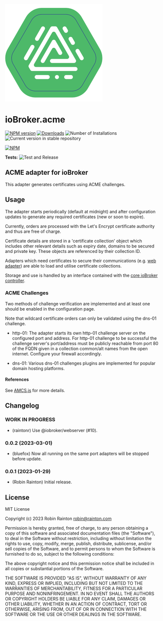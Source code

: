 ![Logo](admin/acme.png)
# ioBroker.acme

[![NPM version](https://img.shields.io/npm/v/iobroker.acme.svg)](https://www.npmjs.com/package/iobroker.acme)
[![Downloads](https://img.shields.io/npm/dm/iobroker.acme.svg)](https://www.npmjs.com/package/iobroker.acme)
![Number of Installations](https://iobroker.live/badges/acme-installed.svg)
![Current version in stable repository](https://iobroker.live/badges/acme-stable.svg)

[![NPM](https://nodei.co/npm/iobroker.acme.png?downloads=true)](https://nodei.co/npm/iobroker.acme/)

**Tests:** ![Test and Release](https://github.com/iobroker-community-adapters/ioBroker.acme/workflows/Test%20and%20Release/badge.svg)

## ACME adapter for ioBroker
This adapter generates certificates using ACME challenges.

## Usage
The adapter starts periodically (default at midnight) and after configuration updates to generate any required certificates (new or soon to expire).

Currently, orders are processed with the Let's Encrypt certificate authority and thus are free of charge.

Certificate details are stored in a 'certificate collection' object which includes other relevant details such as expiry date, domains to be secured and private key.
These objects are referenced by their collection ID.

Adapters which need certificates to secure their communications (e.g. [web adapter](https://www.npmjs.com/package/iobroker.web)) are able to load and utilise certificate collections.

Storage and use is handled by an interface contained with the [core ioBroker controller](https://www.npmjs.com/package/iobroker.js-controller).

### ACME Challenges
Two methods of challenge verification are implemented and at least one should be enabled in the configuration page.

Note that wildcard certificate orders can only be validated using the dns-01 challenge.

* http-01: The adapter starts its own http-01 challenge server on the configured port and address.
  For http-01 challenge to be successful the challenge server's port/address must be publicly reachable from port 80 of the FQDN given in a collection common/alt names from the open internet.
  Configure your firewall accordingly.

* dns-01: Various dns-01 challenges plugins are implemented for popular domain hosting platforms.

#### References
See [AMCS.js](https://www.npmjs.com/package/acme) for more details.

## Changelog
<!--
    Placeholder for the next version (at the beginning of the line):
    ### **WORK IN PROGRESS**
-->

### **WORK IN PROGRESS**
* (raintonr) Use @iobroker/webserver (#10).

### 0.0.2 (2023-03-01)
* (bluefox) Now all running on the same port adapters will be stopped before update.

### 0.0.1 (2023-01-29)
* (Robin Rainton) Initial release.

## License
MIT License

Copyright (c) 2023 Robin Rainton <robin@rainton.com>

Permission is hereby granted, free of charge, to any person obtaining a copy
of this software and associated documentation files (the "Software"), to deal
in the Software without restriction, including without limitation the rights
to use, copy, modify, merge, publish, distribute, sublicense, and/or sell
copies of the Software, and to permit persons to whom the Software is
furnished to do so, subject to the following conditions:

The above copyright notice and this permission notice shall be included in all
copies or substantial portions of the Software.

THE SOFTWARE IS PROVIDED "AS IS", WITHOUT WARRANTY OF ANY KIND, EXPRESS OR
IMPLIED, INCLUDING BUT NOT LIMITED TO THE WARRANTIES OF MERCHANTABILITY,
FITNESS FOR A PARTICULAR PURPOSE AND NONINFRINGEMENT. IN NO EVENT SHALL THE
AUTHORS OR COPYRIGHT HOLDERS BE LIABLE FOR ANY CLAIM, DAMAGES OR OTHER
LIABILITY, WHETHER IN AN ACTION OF CONTRACT, TORT OR OTHERWISE, ARISING FROM,
OUT OF OR IN CONNECTION WITH THE SOFTWARE OR THE USE OR OTHER DEALINGS IN THE
SOFTWARE.
